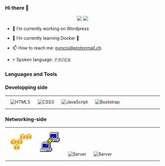 ### Hi there 👋

<div id="header" align="center">
          <a>
           <img src="https://img.shields.io/twitter/follow/Pyncro?color=darkblue&label=%40Pyncro&logo=twitter&logoColor=darkblue&style=for-the-badge">
          </a>
          <a>
           <img src="https://img.shields.io/twitter/follow/pyncro?style=social">
          </a>
          
</div>


- 🔭 I’m currently working on Wordpress
- 🌱 I’m currently learning Docker 🐳
- 📫 How to reach me: pyncro@protonmail.ch

- ⚡ Spoken language: 🇫🇷/🇬🇧


### Languages and Tools  

          
  
### Developping side

<table><tr><td valign="top" width="33%">
  
<div align="left">  
<img style="margin: 10px" src="https://profilinator.rishav.dev/skills-assets/html5-original-wordmark.svg" alt="HTML5" height="70" /> 
<img style="margin: 10px" src="https://profilinator.rishav.dev/skills-assets/css3-original-wordmark.svg" alt="CSS3" height="70" />   
<img style="margin: 10px" src="https://profilinator.rishav.dev/skills-assets/javascript-original.svg" alt="JavaScript" height="70" />  
<img style="margin: 10px" src="https://profilinator.rishav.dev/skills-assets/bootstrap-plain.svg" alt="Bootstrap" height="70" /> 

</div>
</table>

 
  
### Networking-side

<table><tr><td valign="top" width="33%">
  
<div align="left">  
<img style="margin: 10px" src="https://raw.githubusercontent.com/devicons/devicon/1119b9f84c0290e0f0b38982099a2bd027a48bf1/icons/amazonwebservices/amazonwebservices-original.svg" alt="AWS" height="70" />  
<img style="margin: 10px" src="https://raw.githubusercontent.com/devicons/devicon/1119b9f84c0290e0f0b38982099a2bd027a48bf1/icons/putty/putty-original.svg" alt="PuTy" height="70" />  
<img style="margin: 10px" src="https://raw.githubusercontent.com/network-automation/networking-icons/master/servers/server_rack_red_small.png" alt="Server" height="70" />            
<img style="margin: 10px" src="https://raw.githubusercontent.com/network-automation/networking-icons/master/firewall/firewall_mango_small.png" alt="Server" height="70" />          
          
  
</div>
</table>



<!--



https://shields.io (for badges)

https://github.com/devicons/devicon/tree/master/icons (icons folder)

-->
